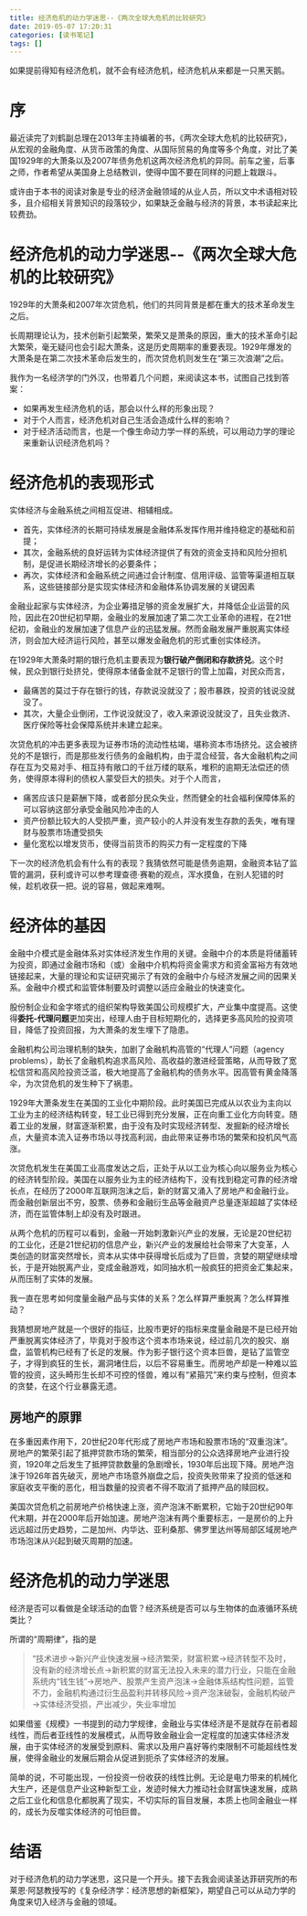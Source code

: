 ```yaml
---
title: 经济危机的动力学迷思--《两次全球大危机的比较研究》
date: 2019-05-07 17:20:31
categories: [读书笔记]
tags: [] 
---
```


如果提前得知有经济危机，就不会有经济危机，经济危机从来都是一只黑天鹅。


# 序
最近读完了刘鹤副总理在2013年主持编著的书，《两次全球大危机的比较研究》，从宏观的金融角度、从货币政策的角度、从国际贸易的角度等多个角度，对比了美国1929年的大萧条以及2007年债务危机这两次经济危机的异同。前车之鉴，后事之师，作者希望从美国身上总结教训，使得中国不要在同样的问题上栽跟斗。

或许由于本书的阅读对象是专业的经济金融领域的从业人员，所以文中术语相对较多，且介绍相关背景知识的段落较少，如果缺乏金融与经济的背景，本书读起来比较费劲。

<!-- more -->

# 经济危机的动力学迷思--《两次全球大危机的比较研究》

1929年的大萧条和2007年次贷危机，他们的共同背景是都在重大的技术革命发生之后。

长周期理论认为，技术创新引起繁荣，繁荣又是萧条的原因，重大的技术革命引起大繁荣，毫无疑问也会引起大萧条，这是历史周期率的重要表现。1929年爆发的大萧条是在第二次技术革命后发生的，而次贷危机则发生在“第三次浪潮”之后。

我作为一名经济学的门外汉，也带着几个问题，来阅读这本书，试图自己找到答案：
- 如果再发生经济危机的话，那会以什么样的形象出现？
- 对于个人而言，经济危机对自己生活会造成什么样的影响？
- 对于经济活动而言，也是一个像生命动力学一样的系统，可以用动力学的理论来重新认识经济危机吗？


# 经济危机的表现形式

实体经济与金融系统之间相互促进、相辅相成。
- 首先，实体经济的长期可持续发展是金融体系发挥作用并维持稳定的基础和前提；
- 其次，金融系统的良好运转为实体经济提供了有效的资金支持和风险分担机制，是促进长期经济增长的必要条件；
- 再次，实体经济和金融系统之间通过会计制度、信用评级、监管等渠道相互联系，这些链接部分是实现实体经济和金融体系协调发展的关键因素

金融业起家与实体经济，为企业筹措足够的资金发展扩大，并降低企业运营的风险，因此在20世纪初早期，金融业的发展加速了第二次工业革命的进程，在21世纪初，金融业的发展加速了信息产业的迅猛发展。然而金融发展严重脱离实体经济，则会加大经济运行风险，甚至以爆发金融危机的形式重创实体经济。

在1929年大萧条时期的银行危机主要表现为**银行破产倒闭和存款挤兑**。这个时候，民众到银行处挤兑，使得原本储备金就不足银行的雪上加霜，对民众而言，
- 最痛苦的莫过于存在银行的钱，存款说没就没了；股市暴跌，投资的钱说没就没了。
- 其次，大量企业倒闭，工作说没就没了，收入来源说没就没了，且失业救济、医疗保险等社会保障系统并未建立起来。

次贷危机的冲击更多表现为证券市场的流动性枯竭，堪称资本市场挤兑。这会被挤兑的不是银行，而是那些发行债务的金融机构，由于混合经营，各大金融机构之间存在互为交易对手、相互持有敞口的千丝万缕的联系，堆积的逾期无法偿还的债务，使得原本得利的债权人蒙受巨大的损失。对于个人而言，
- 痛苦应该只是薪酬下降，或者部分民众失业，然而健全的社会福利保障体系的可以容纳这部分承受金融风险冲击的人
- 资产份额比较大的人受损严重，资产较小的人并没有发生存款的丢失，唯有理财与股票市场遭受损失
- 量化宽松以增发货币，使得当前货币的购买力有一定程度的下降

下一次的经济危机会有什么有的表现？我猜依然可能是债务逾期，金融资本钻了监管的漏洞，获利或许可以参考理查德·赛勒的观点，浑水摸鱼，在别人犯错的时候，趁机收获一把。说的容易，做起来难啊。

# 经济体的基因

金融中介模式是金融体系对实体经济发生作用的关键。金融中介的本质是将储蓄转为投资，即通过金融市场和（或）金融中介机构将资金需求方和资金富裕方有效地链接起来，大量的理论和实证研究揭示了有效的金融中介与经济发展之间的因果关系。金融中介模式和监管体制要及时调整以适应金融业的快速变化。

股份制企业和金字塔式的组织架构导致美国公司规模扩大，产业集中度提高。这使得**委托-代理问题**更加突出，经理人由于目标短期化的，选择更多高风险的投资项目，降低了投资回报，为大萧条的发生埋下了隐患。

金融机构公司治理机制的缺失，加剧了金融机构高管的“代理人”问题（agency problems），助长了金融机构追求高风险、高收益的激进经营策略，从而导致了宽松信贷和高风险投资泛滥，极大地提高了金融机构的债务水平。因高管有黄金降落伞，为次贷危机的发生种下了祸患。

1929年大萧条发生在美国的工业化中期阶段。此时美国已完成从以农业为主向以工业为主的经济结构转变，轻工业已得到充分发展，正在向重工业化方向转变。随着工业的发展，财富逐渐积累，由于没有及时实现经济转型、发掘新的经济增长点，大量资本流入证券市场以寻找高利润，由此带来证券市场的繁荣和投机风气高涨。

次贷危机发生在美国工业高度发达之后，正处于从以工业为核心向以服务业为核心的经济转型阶段。美国在以服务业为主的经济结构下，没有找到稳定可靠的经济增长点，在经历了2000年互联网泡沫之后，新的财富又涌入了房地产和金融行业。而金融创新层出不穷，股票、债券和金融衍生品等金融资产总量逐渐超越了实体经济，而在监管体制上却没有及时跟进。

从两个危机的历程可以看到，金融一开始刺激新兴产业的发展，无论是20世纪初的工业化，还是21世纪初的信息产业，新兴产业的发展给社会带来了大变革，人类创造的财富突然增长，资本从实体中获得增长后成为了巨兽，贪婪的期望继续增长，于是开始脱离产业，变成金融游戏，如同抽水机一般疯狂的把资金汇集起来，从而压制了实体的发展。

我一直在思考如何度量金融产品与实体的关系？怎么样算严重脱离？怎么样算推动？

我猜想房地产就是一个很好的指征，比股市更好的指标来度量金融是不是已经开始严重脱离实体经济了，毕竟对于股市这个资本市场来说，经过前几次的股灾、崩盘，监管机构已经有了长足的发展。作为影子银行这个资本巨兽，是钻了监管空子，才得到疯狂的生长，漏洞堵住后，以后不容易重生。而房地产却是一种难以监管的投资，这头畸形生长却不可控的怪兽，难以有“紧箍咒”来约束与控制，但资本的贪婪，在这个行业暴露无遗。

## 房地产的原罪

在多重因素作用下，20世纪20年代形成了房地产市场和股票市场的“双重泡沫”。房地产的繁荣引起了抵押贷款市场的繁荣，相当部分的公众选择房地产业进行投资，1920年之后发生了抵押贷款数量的急剧增长，1930年后出现下降。房地产泡沫于1926年首先破灭，房地产市场意外崩盘之后，投资失败带来了投资的低迷和家庭收支平衡的恶化，相当数量的投资者不得不取消了抵押产品的赎回权。

美国次贷危机之前房地产价格快速上涨，资产泡沫不断累积，它始于20世纪90年代末期，并在2000年后开始加速。房地产泡沫有两个重要标志，一是房价的上升远远超过历史趋势，二是加州、内华达、亚利桑那、佛罗里达州等局部区域房地产市场泡沫从兴起到破灭周期的加速。


# 经济危机的动力学迷思

经济是否可以看做是全球活动的血管？经济系统是否可以与生物体的血液循环系统类比？

所谓的“周期律”，指的是
> “技术进步→新兴产业快速发展→经济繁荣，财富积累→经济转型不及时，没有新的经济增长点→新积累的财富无法投入未来的潜力行业，只能在金融系统内“钱生钱”→房地产、股票产生资产泡沫→金融体系结构性问题，监管不力，金融机构通过衍生品盈利并转移风险→资产泡沫破裂，金融机构破产→实体经济受损，产出减少，失业率增加

如果借鉴《规模》一书提到的动力学规律，金融业与实体经济是不是就存在前者超线性，而后者亚线性的发展模式，从而导致金融业会一定程度的加速实体经济发展，由于实体经济的发展受到原料、需求以及用户喜好等约束限制不可能超线性发展，使得金融业的发展后期会从促进到扼杀了实体经济的发展。

简单的说，不可能出现，一份投资一份收获的线性比例。无论是电力带来的机械化大生产，还是信息产业这种新型工业，发迹时候大力推动社会财富快速发展，成熟之后工业化和信息化都脱离了现实，不切实际的盲目发展，本质上也同金融业一样的，成长为反噬实体经济的可怕巨兽。

# 结语

对于经济危机的动力学迷思，这只是一个开头。接下去我会阅读圣达菲研究所的布莱恩·阿瑟教授写的《复杂经济学：经济思想的新框架》，期望自己可以从动力学的角度来切入经济与金融的领域。